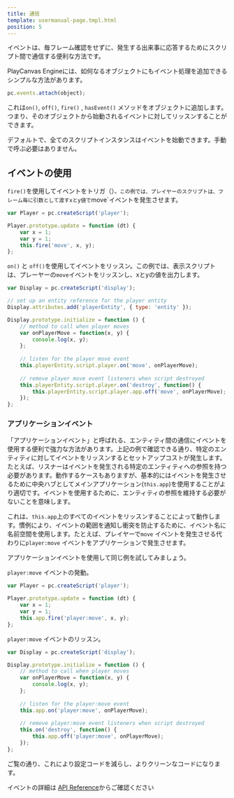 ```yaml
---
title: 通信
template: usermanual-page.tmpl.html
position: 5
---
```


イベントは、毎フレーム確認をせずに、発生する出来事に応答するためにスクリプト間で通信する便利な方法です。

PlayCanvas Engineには、如何なるオブジェクトにもイベント処理を追加できるシンプルな方法があります。

```javascript
pc.events.attach(object);
```

これは`on()`, `off()`, `fire()` , `hasEvent()` メソッドをオブジェクトに追加します。つまり、そのオブジェクトから始動されるイベントに対してリッスンすることができます。

デフォルトで、全てのスクリプトインスタンスはイベントを始動できます。手動で呼ぶ必要はありません。

## イベントの使用

`fire()`を使用してイベントをトリガ（）`。この例では、プレイヤーのスクリプトは、フレーム毎に引数として渡すxとy値で`move`イベントを発生させます。

```javascript
var Player = pc.createScript('player');

Player.prototype.update = function (dt) {
    var x = 1;
    var y = 1;
    this.fire('move', x, y);
};
```

`on()` と `off()`を使用してイベントをリッスン。この例では、表示スクリプトは、プレーヤーの`move`イベントをリッスンし、xとyの値を出力します。

```javascript
var Display = pc.createScript('display');

// set up an entity reference for the player entity
Display.attributes.add('playerEntity', { type: 'entity' });

Display.prototype.initialize = function () {
    // method to call when player moves
    var onPlayerMove = function(x, y) {
        console.log(x, y);
    };
    
    // listen for the player move event
    this.playerEntity.script.player.on('move', onPlayerMove);
    
    // remove player move event listeners when script destroyed
    this.playerEntity.script.player.on('destroy', function() {
        this.playerEntity.script.player.app.off('move', onPlayerMove);
    });
};
```

### アプリケーションイベント

「アプリケーションイベント」と呼ばれる、エンティティ間の通信にイベントを使用する便利で強力な方法があります。上記の例で確認できる通り、特定のエンティティに対してイベントをリッスンするとセットアップコストが発生します。たとえば、リスナーはイベントを発生される特定のエンティティへの参照を持つ必要があります。動作するケースもありますが、基本的にはイベントを発生させるために中央ハブとしてメインアプリケーション(`this.app`)を使用することがより適切です。イベントを使用するために、エンティティの参照を維持する必要がないことを意味します。

これは、`this.app`上のすべてのイベントをリッスンすることによって動作します。慣例により、イベントの範囲を通知し衝突を防止するために、イベント名に名前空間を使用します。たとえば、プレイヤーで`move` イベントを発生させる代わりに`player:move` イベントをアプリケーションで発生させます。

アプリケーションイベントを使用して同じ例を試してみましょう。

`player:move` イベントの発動。

```javascript
var Player = pc.createScript('player');

Player.prototype.update = function (dt) {
    var x = 1;
    var y = 1;
    this.app.fire('player:move', x, y);
};
```

`player:move` イベントのリッスン。

```javascript
var Display = pc.createScript('display');

Display.prototype.initialize = function () {
    // method to call when player moves
    var onPlayerMove = function(x, y) {
        console.log(x, y);
    };
    
    // listen for the player:move event
    this.app.on('player:move', onPlayerMove);
    
    // remove player:move event listeners when script destroyed
    this.on('destroy', function() {
        this.app.off('player:move', onPlayerMove);
    });
};
```

ご覧の通り、これにより設定コードを減らし、よりクリーンなコードになります。

イベントの詳細は [API Reference][1]からご確認ください

[1]: /api/pc.EventHandler.html

